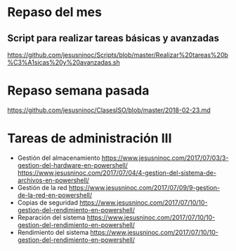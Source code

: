 # Repaso del mes
## Script para realizar tareas básicas y avanzadas
https://github.com/jesusninoc/Scripts/blob/master/Realizar%20tareas%20b%C3%A1sicas%20y%20avanzadas.sh

# Repaso semana pasada
https://github.com/jesusninoc/ClasesISO/blob/master/2018-02-23.md

# Tareas de administración III
* Gestión del almacenamiento
https://www.jesusninoc.com/2017/07/03/3-gestion-del-hardware-en-powershell/
https://www.jesusninoc.com/2017/07/04/4-gestion-del-sistema-de-archivos-en-powershell/
* Gestión de la red
https://www.jesusninoc.com/2017/07/09/9-gestion-de-la-red-en-powershell/
* Copias de seguridad
https://www.jesusninoc.com/2017/07/10/10-gestion-del-rendimiento-en-powershell/
* Reparación del sistema
https://www.jesusninoc.com/2017/07/10/10-gestion-del-rendimiento-en-powershell/
* Rendimiento del sistema
https://www.jesusninoc.com/2017/07/10/10-gestion-del-rendimiento-en-powershell/
